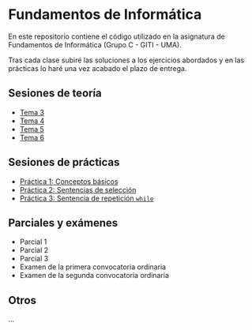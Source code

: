 # Fundamentos de Informática

En este repositorio contiene el código utilizado en la asignatura de Fundamentos de Informática (Grupo C - GITI - UMA).

Tras cada clase subiré las soluciones a los ejercicios abordados y en las prácticas lo haré una vez acabado el plazo de entrega.

## Sesiones de teoría

* [Tema 3](docs/tema3.md)
* [Tema 4](docs/tema4.md)
* [Tema 5](docs/tema5.md)
* [Tema 6](docs/tema6.md)

## Sesiones de prácticas

* [Práctica 1: Conceptos básicos](prácticas/p1.md)
* [Práctica 2: Sentencias de selección](prácticas/p2.md)
* [Práctica 3: Sentencia de repetición `while`](prácticas/p3.md)

## Parciales y exámenes

* Parcial 1
* Parcial 2
* Parcial 3
* Examen de la primera convocatoria ordinaria
* Examen de la segunda convocatoria ordinaria

## Otros

...
